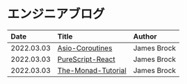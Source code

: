 # エンジニアブログ

| Date       | Title                                       | Author      |
| :---       | :---                                        | :---        |
| 2022.03.03 | [Asio-Coroutines](Asio-Coroutines.md)       | James Brock |
| 2022.03.03 | [PureScript-React](PureScript-React.md)     | James Brock |
| 2022.03.03 | [The-Monad-Tutorial](The-Monad-Tutorial.md) | James Brock |
